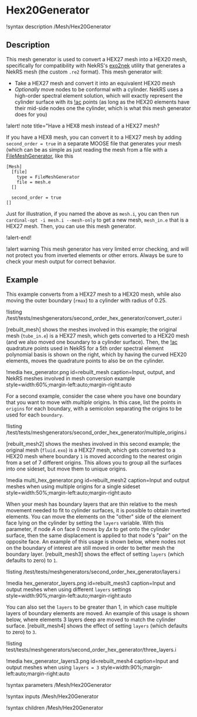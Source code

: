 # Hex20Generator

!syntax description /Mesh/Hex20Generator

## Description

This mesh generator is used to convert a HEX27 mesh into a HEX20 mesh, specifically
for compatibility with NekRS's [exo2nek](https://nekrsdoc.readthedocs.io/en/latest/detailed_usage.html#:~:text=converting%20an%20exodus%20mesh) utility that generates a NekRS mesh (the custom
`.re2` format). This mesh generator will:

- Take a HEX27 mesh and convert it into an equivalent HEX20 mesh
- *Optionally* move nodes to be conformal with a cylinder. NekRS uses a high-order
  spectral element solution, which will exactly represent the cylinder surface with
  its [!ac](GLL) points (as long as the HEX20 elements have their mid-side nodes
  one the cylinder, which is what this mesh generator does for you)

!alert! note title="Have a HEX8 mesh instead of a HEX27 mesh?

If you have a HEX8 mesh, you can convert it to a HEX27 mesh by adding
`second_order = true` in a separate MOOSE file that generates your mesh
(which can be as simple as just reading the mesh from a file with a
[FileMeshGenerator](https://mooseframework.inl.gov/source/meshgenerators/FileMeshGenerator.html), like this

```
[Mesh]
  [file]
    type = FileMeshGenerator
    file = mesh.e
  []

  second_order = true
[]
```

Just for illustration, if you named the above as `mesh.i`, you can then run
`cardinal-opt -i mesh.i --mesh-only` to get a new mesh, `mesh_in.e` that is a HEX27 mesh. Then,
you can use this mesh generator.

!alert-end!

!alert warning
This mesh generator has very limited error checking, and will not protect you
from inverted elements or other errors. Always be sure to check your mesh output
for correct behavior.

## Example

This example converts from a HEX27 mesh to a HEX20 mesh, while also moving the outer boundary
(`rmax`) to a cylinder with radius of 0.25.

!listing /test/tests/meshgenerators/second_order_hex_generator/convert_outer.i

[rebuilt_mesh] shows the meshes involved in this example; the original mesh
(`tube_in.e`) is a HEX27 mesh, which gets converted to a HEX20 mesh (and we also
moved one boundary to a cylinder surface). Then, the [!ac](GLL) quadrature points
used in NekRS for a 5th order spectral element polynomial basis is shown on the right,
which by having the curved HEX20 elements, moves the quadrature points to also be
on the cylinder.

!media hex_generator.png
  id=rebuilt_mesh
  caption=Input, output, and NekRS meshes involved in mesh conversion example
  style=width:60%;margin-left:auto;margin-right:auto

For a second example, consider the case where you have one boundary that you
want to move with *multiple* origins. In this case, list the points in `origins`
for each boundary, with a semicolon separating the origins to be used for each
`boundary`.

!listing /test/tests/meshgenerators/second_order_hex_generator/multiple_origins.i

[rebuilt_mesh2] shows the meshes involved in this second example; the original
mesh (`fluid.exo`) is a HEX27 mesh, which gets converted to a HEX20 mesh where
boundary `1` is moved according to the nearest origin from a set of 7 different origins.
This allows you to group all the surfaces into one sideset, but move them to
unique origins.

!media multi_hex_generator.png
  id=rebuilt_mesh2
  caption=Input and output meshes when using multiple origins for a single sideset
  style=width:50%;margin-left:auto;margin-right:auto

When your mesh has boundary layers that are thin relative to the mesh movement
needed to fit to cylinder surfaces, it is possible to obtain inverted elements.
You can move the elements on the "other" side of the element face lying on the
cylinder by setting the `layers` variable. With this parameter, if node
$A$ on face 0 moves by $\Delta x$ to get onto the cylinder surface, then the
same displacement is applied to that node's "pair" on the opposite face.
An example of this usage is shown below, where nodes not on the boundary of
interest are still moved in order to better mesh the boundary layer.
[rebuilt_mesh3] shows the effect of setting `layers` (which defaults to zero)
to `1`.

!listing /test/tests/meshgenerators/second_order_hex_generator/layers.i

!media hex_generator_layers.png
  id=rebuilt_mesh3
  caption=Input and output meshes when using different `layers` settings
  style=width:90%;margin-left:auto;margin-right:auto

You can also set the `layers` to be greater than 1, in which case multiple
layers of boundary elements are moved. An example of this usage is shown below,
where elements 3 layers deep are moved to match the cylinder surface.
[rebuilt_mesh4] shows the effect of setting `layers` (which defaults to zero)
to `3`.

!listing test/tests/meshgenerators/second_order_hex_generator/three_layers.i

!media hex_generator_layers3.png
  id=rebuilt_mesh4
  caption=Input and output meshes when using `layers = 3`
  style=width:90%;margin-left:auto;margin-right:auto

!syntax parameters /Mesh/Hex20Generator

!syntax inputs /Mesh/Hex20Generator

!syntax children /Mesh/Hex20Generator
